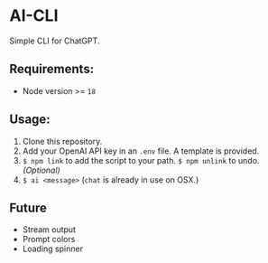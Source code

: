 # AI-CLI

Simple CLI for ChatGPT.

## Requirements:

- Node version >= `18`

## Usage:

1. Clone this repository.
2. Add your OpenAI API key in an `.env` file. A template is provided.
3. `$ npm link` to add the script to your path. `$ npm unlink` to undo. _(Optional)_
4. `$ ai <message>` (`chat` is already in use on OSX.)

## Future

- Stream output
- Prompt colors
- Loading spinner
